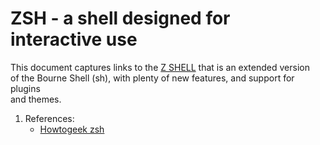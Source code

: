 # ZSH - a shell designed for interactive use

This document captures links to the [Z SHELL][1] that is an extended version  
of the Bourne Shell (sh), with plenty of new features, and support for plugins  
and themes.

1. References:
    - [Howtogeek zsh][2]

[1]: <https://zsh.sourceforge.io/> "z shell"
[2]: <https://www.howtogeek.com/362409/what-is-zsh-and-why-should-you-use-it-instead-of-bash/> "howtogeek zsh"
